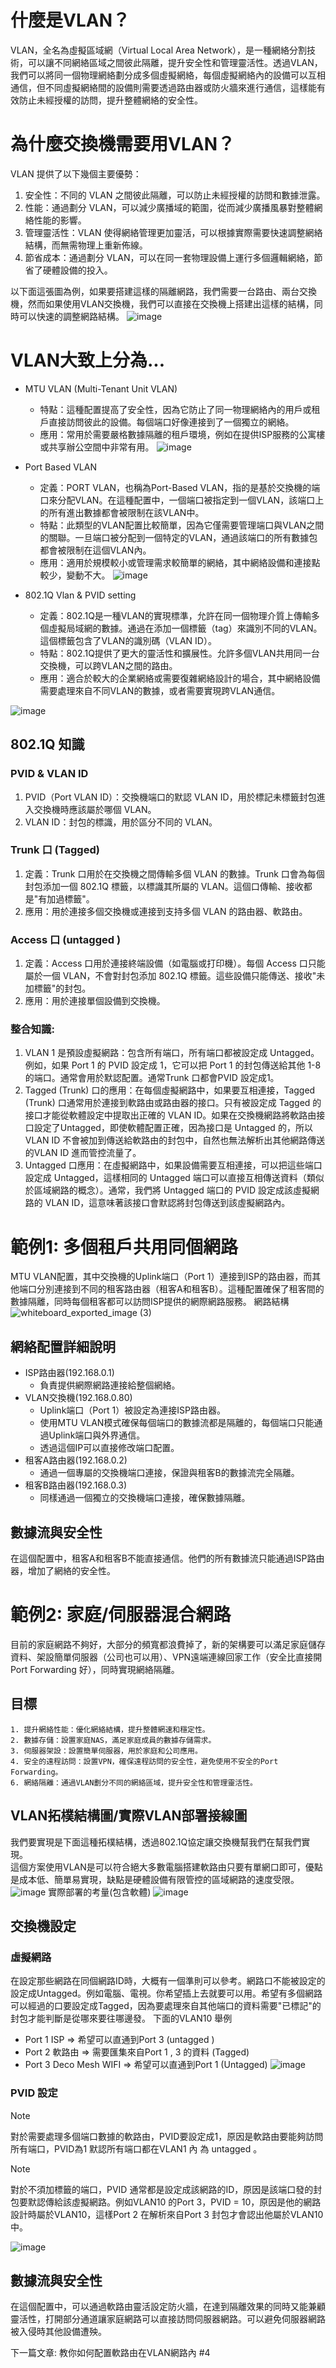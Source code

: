 # 什麼是VLAN？ 
VLAN，全名為虛擬區域網（Virtual Local Area Network），是一種網絡分割技術，可以讓不同網絡區域之間彼此隔離，提升安全性和管理靈活性。透過VLAN，我們可以將同一個物理網絡劃分成多個虛擬網絡，每個虛擬網絡內的設備可以互相通信，但不同虛擬網絡間的設備則需要透過路由器或防火牆來進行通信，這樣能有效防止未經授權的訪問，提升整體網絡的安全性。

# 為什麼交換機需要用VLAN？
VLAN 提供了以下幾個主要優勢：
1. 安全性：不同的 VLAN 之間彼此隔離，可以防止未經授權的訪問和數據泄露。
2. 性能：通過劃分 VLAN，可以減少廣播域的範圍，從而減少廣播風暴對整體網絡性能的影響。
3. 管理靈活性：VLAN 使得網絡管理更加靈活，可以根據實際需要快速調整網絡結構，而無需物理上重新佈線。
4. 節省成本：通過劃分 VLAN，可以在同一套物理設備上運行多個邏輯網絡，節省了硬體設備的投入。

以下面這張圖為例，如果要搭建這樣的隔離網路，我們需要一台路由、兩台交換機，然而如果使用VLAN交換機，我們可以直接在交換機上搭建出這樣的結構，同時可以快速的調整網路結構。
![image](https://github.com/hhjjy/hhjjy.github.io/assets/45664168/2e13d2c5-b10e-40a5-a9e1-f91754154e62)

# VLAN大致上分為...
 - MTU VLAN (Multi-Tenant Unit VLAN)
    - 特點：這種配置提高了安全性，因為它防止了同一物理網絡內的用戶或租戶直接訪問彼此的設備。每個端口好像連接到了一個獨立的網絡。
    - 應用：常用於需要嚴格數據隔離的租戶環境，例如在提供ISP服務的公寓樓或共享辦公空間中非常有用。
![image](https://github.com/hhjjy/hhjjy.github.io/assets/45664168/6bfca0ee-5f69-46ee-b5a4-6296551b0b83)
  
  - Port Based VLAN 
    - 定義：PORT VLAN，也稱為Port-Based VLAN，指的是基於交換機的端口來分配VLAN。在這種配置中，一個端口被指定到一個VLAN，該端口上的所有進出數據都會被限制在該VLAN中。
    - 特點：此類型的VLAN配置比較簡單，因為它僅需要管理端口與VLAN之間的關聯。一旦端口被分配到一個特定的VLAN，通過該端口的所有數據包都會被限制在這個VLAN內。
    - 應用：適用於規模較小或管理需求較簡單的網絡，其中網絡設備和連接點較少，變動不大。
![image](https://github.com/hhjjy/hhjjy.github.io/assets/45664168/c0ea0159-c93c-4adf-9d5e-d10b3eb7b51b)
  - 802.1Q Vlan & PVID setting 
    - 定義：802.1Q是一種VLAN的實現標準，允許在同一個物理介質上傳輸多個虛擬局域網的數據。通過在添加一個標籤（tag）來識別不同的VLAN。這個標籤包含了VLAN的識別碼（VLAN ID）。
    - 特點：802.1Q提供了更大的靈活性和擴展性。允許多個VLAN共用同一台交換機，可以跨VLAN之間的路由。
    - 應用：適合於較大的企業網絡或需要復雜網絡設計的場合，其中網絡設備需要處理來自不同VLAN的數據，或者需要實現跨VLAN通信。
    
![image](https://github.com/hhjjy/hhjjy.github.io/assets/45664168/ced3b540-9263-442d-8819-7383702b88d2)

## 802.1Q 知識
### PVID & VLAN ID
1. PVID（Port VLAN ID）：交換機端口的默認 VLAN ID，用於標記未標籤封包進入交換機時應該屬於哪個 VLAN。
2. VLAN ID：封包的標識，用於區分不同的 VLAN。
### Trunk 口 (Tagged)
1. 定義：Trunk 口用於在交換機之間傳輸多個 VLAN 的數據。Trunk 口會為每個封包添加一個 802.1Q 標籤，以標識其所屬的 VLAN。這個口傳輸、接收都是"有加過標籤"。
2. 應用：用於連接多個交換機或連接到支持多個 VLAN 的路由器、軟路由。
### Access 口  (untagged )
1. 定義：Access 口用於連接終端設備（如電腦或打印機）。每個 Access 口只能屬於一個 VLAN，不會對封包添加 802.1Q 標籤。這些設備只能傳送、接收"未加標籤"的封包。    
2. 應用：用於連接單個設備到交換機。
### 整合知識:

1.  VLAN 1 是預設虛擬網路：包含所有端口，所有端口都被設定成 Untagged。例如，如果 Port 1 的 PVID 設定成 1，它可以把 Port 1 的封包傳送給其他 1-8 的端口。通常會用於默認配置。通常Trunk 口都會PVID 設定成1。
3. Tagged (Trunk) 口的應用：在每個虛擬網路中，如果要互相連接，Tagged (Trunk) 口通常用於連接到軟路由或路由器的接口。只有被設定成 Tagged 的接口才能從軟體設定中提取出正確的 VLAN ID。如果在交換機網路將軟路由接口設定了Untagged，即使軟體配置正確，因為接口是 Untagged 的，所以 VLAN ID 不會被加到傳送給軟路由的封包中，自然也無法解析出其他網路傳送的VLAN ID 進而管控流量了。
4. Untagged 口應用：在虛擬網路中，如果設備需要互相連接，可以把這些端口設定成 Untagged，這樣相同的 Untagged 端口可以直接互相傳送資料（類似於區域網路的概念）。通常，我們將 Untagged 端口的 PVID 設定成該虛擬網路的 VLAN ID，這意味著該接口會默認將封包傳送到該虛擬網路內。

# 範例1: 多個租戶共用同個網路
  MTU VLAN配置，其中交換機的Uplink端口（Port 1）連接到ISP的路由器，而其他端口分別連接到不同的租客路由器（租客A和租客B）。這種配置確保了租客間的數據隔離，同時每個租客都可以訪問ISP提供的網際網路服務。
網路結構
![whiteboard_exported_image (3)](https://github.com/hhjjy/hhjjy.github.io/assets/45664168/fb75e72c-2783-4031-9f78-6c92d1cf994f)
## 網絡配置詳細說明
  - ISP路由器(192.168.0.1)
    - 負責提供網際網路連接給整個網絡。
  - VLAN交換機(192.168.0.80)
    - Uplink端口（Port 1）被設定為連接ISP路由器。
    - 使用MTU VLAN模式確保每個端口的數據流都是隔離的，每個端口只能通過Uplink端口與外界通信。
    - 透過這個IP可以直接修改端口配置。
  - 租客A路由器(192.168.0.2)
    - 通過一個專屬的交換機端口連接，保證與租客B的數據流完全隔離。
  - 租客B路由器(192.168.0.3)
    - 同樣通過一個獨立的交換機端口連接，確保數據隔離。
## 數據流與安全性
  在這個配置中，租客A和租客B不能直接通信。他們的所有數據流只能通過ISP路由器，增加了網絡的安全性。
# 範例2: 家庭/伺服器混合網路

目前的家庭網路不夠好，大部分的頻寬都浪費掉了，新的架構要可以滿足家庭儲存資料、架設簡單伺服器（公司也可以用）、VPN遠端連線回家工作（安全比直接開Port Forwarding 好），同時實現網絡隔離。

## 目標
    1. 提升網絡性能：優化網絡結構，提升整體網速和穩定性。
    2. 數據存儲：設置家庭NAS，滿足家庭成員的數據存儲需求。
    3. 伺服器架設：設置簡單伺服器，用於家庭和公司應用。
    4. 安全的遠程訪問：設置VPN，確保遠程訪問的安全性，避免使用不安全的Port Forwarding。
    6. 網絡隔離：通過VLAN劃分不同的網絡區域，提升安全性和管理靈活性。
## VLAN拓樸結構圖/實際VLAN部署接線圖
我們要實現是下面這種拓樸結構，透過802.1Q協定讓交換機幫我們在幫我們實現。    
這個方案使用VLAN是可以符合絕大多數電腦搭建軟路由只要有單網口即可，優點是成本低、簡單易實現，缺點是硬體設備有限管控的區域網路的速度受限。
![image](https://github.com/hhjjy/hhjjy.github.io/assets/45664168/67a8743f-b5a7-4bc6-8f43-6ff8ba6b1695)
實際部署的考量(包含軟體)
![image](https://github.com/hhjjy/hhjjy.github.io/assets/45664168/e956ba5a-a14b-4568-8301-18c203b1aee4)

## 交換機設定
### 虛擬網路
在設定那些網路在同個網路ID時，大概有一個準則可以參考。網路口不能被設定的設定成Untagged。例如電腦、電視。你希望插上去就要可以用。希望有多個網路可以經過的口要設定成Tagged，因為要處理來自其他端口的資料需要"已標記"的封包才能判斷是從哪來要往哪邊發。
下面的VLAN10 舉例
- Port 1 ISP => 希望可以直通到Port 3 (untagged )
- Port 2 軟路由 => 需要匯集來自Port 1 , 3 的資料 (Tagged) 
- Port 3 Deco Mesh WIFI => 希望可以直通到Port 1 (Untagged)
![image](https://github.com/hhjjy/hhjjy.github.io/assets/45664168/231e1fc4-ed55-402f-ad7b-8abe690e4550)
### PVID 設定
> [!NOTE]
> 對於需要處理多個端口數據的軟路由，PVID要設定成1，原因是軟路由要能夠訪問所有端口，PVID為1 默認所有端口都在VLAN1 內 為 untagged 。

> [!NOTE]
> 對於不須加標籤的端口，PVID 通常都是設定成該網路的ID，原因是該端口發的封包要默認傳給該虛擬網路。例如VLAN10 的Port 3，PVID = 10，原因是他的網路設計時屬於VLAN10，這樣Port 2 在解析來自Port 3 封包才會認出他屬於VLAN10中。

![image](https://github.com/hhjjy/hhjjy.github.io/assets/45664168/97db2925-4c86-467c-8235-ee46ff5f5f55)
## 數據流與安全性
在這個配置中，可以通過軟路由靈活設定防火牆，在達到隔離效果的同時又能兼顧靈活性，打開部分通道讓家庭網路可以直接訪問伺服器網路。可以避免伺服器網路被入侵時其他設備遭殃。

下一篇文章: 教你如何配置軟路由在VLAN網路內 #4 
    
    

